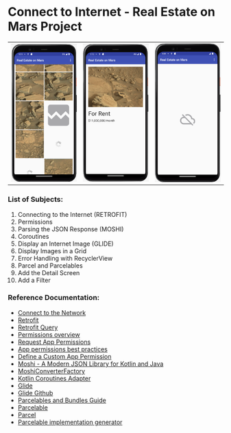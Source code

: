 #  Connect to Internet - Real Estate on Mars Project

<table style="width:100%">
  <tr>
    <th><img src=".\readme.resources\start.png" alt="Real Estate on Mars initial page with some images loading and others fail"/></th>
    <th><img src=".\readme.resources\edit.png" alt="Real Estate on Mars details page"/></th>
    <th><img src=".\readme.resources\nointernet.png" alt="Real Estate on Mars no internet conection logo"/></th>
  </tr>
</table>

### List of Subjects:
1. Connecting to the Internet (RETROFIT)
2. Permissions
3. Parsing the JSON Response (MOSHI)
4. Coroutines 
5. Display an Internet Image (GLIDE)
6. Display Images in a Grid
7. Error Handling with RecyclerView
8. Parcel and Parcelables
9. Add the Detail Screen
10. Add a Filter



### Reference Documentation:
* [Connect to the Network](https://developer.android.com/training/basics/network-ops/connecting)
* [Retrofit](https://square.github.io/retrofit/)
* [Retrofit Query](https://square.github.io/retrofit/2.x/retrofit/index.html?retrofit2/http/Query.html)
* [Permissions overview](https://developer.android.com/guide/topics/permissions/overview)
* [Request App Permissions](https://developer.android.com/training/permissions/requesting)
* [App permissions best practices](https://developer.android.com/training/permissions/usage-notes)
* [Define a Custom App Permission](https://developer.android.com/guide/topics/permissions/defining)
* [Moshi - A Modern JSON Library for Kotlin and Java](https://github.com/square/moshi)
* [MoshiConverterFactory](https://square.github.io/retrofit/2.x/converter-moshi/index.html?retrofit2/converter/moshi/MoshiConverterFactory.html)
* [Kotlin Coroutines Adapter](https://github.com/JakeWharton/retrofit2-kotlin-coroutines-adapter)
* [Glide](https://bumptech.github.io/glide/)
* [Glide Github](https://github.com/bumptech/glide)
* [Parcelables and Bundles Guide](https://developer.android.com/guide/components/activities/parcelables-and-bundles)
* [Parcelable](https://developer.android.com/reference/android/os/Parcelable)
* [Parcel](https://developer.android.com/reference/kotlin/android/os/Parcel)
* [Parcelable implementation generator](https://developer.android.com/kotlin/parcelize)
